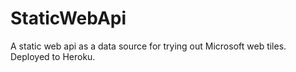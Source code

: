 StaticWebApi
=======

A static web api as a data source for trying out Microsoft web tiles. Deployed to Heroku.